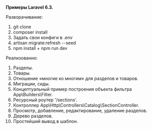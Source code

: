 **Примеры Laravel 6.3.**

Разворачивание:
1. git clone
2. composer install
3. Задать свои конфиги в .env
4. artisan migrate:refresh --seed 
5. npm install + npm run dev

Реализованно:
1. Разделы.
2. Товары.
3. Отношение «многие ко многим» для разделов и товаров.
4. Миграции, сиды.
5. Концептуальный пример построения объекта фильтра App\Builders\Filter.
6. Ресурсный роутер '/sections'.
7. Контроллер App\Http\Controllers\Catalog\SectionController.
8. Просмотр, добавление, редактирование, удаление разделов.
9. Дерево разделов.
9. Простейший вывод в шаблон.
